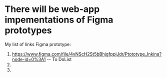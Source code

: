 # There will be web-app impementations of Figma prototypes
My list of links Figma prototype:
1. https://www.figma.com/file/4vNScH2St5bBhjgfppjJdr/Ptototype_Inkina?node-id=0%3A1 -- To DoList
2.
3.
